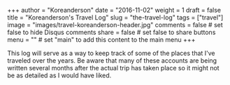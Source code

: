 +++
author = "Koreanderson"
date = "2016-11-02"
weight = 1
draft = false
title = "Koreanderson's Travel Log"
slug = "the-travel-log"
tags = ["travel"]
image = "images/travel-koreanderson-header.jpg"
comments = false     # set false to hide Disqus comments
share = false        # set false to share buttons
menu = ""           # set "main" to add this content to the main menu
+++

This log will serve as a way to keep track of some of the places that I've traveled over the years. Be aware that many of these accounts are being written several months after the actual trip has taken place so it might not be as detailed as I would have liked.
